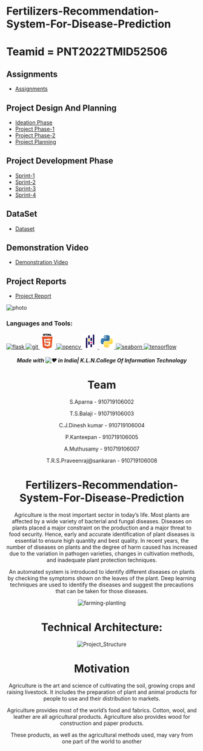 
<h1>Fertilizers-Recommendation-System-For-Disease-Prediction</h1>

<h1>Teamid = PNT2022TMID52506</h1>


## Assignments
* <a href="https://github.com/IBM-EPBL/IBM-Project-16875-1667201033/tree/main/Assignments" target="_blank">Assignments</a>

## Project Design And Planning

* <a href="https://github.com/IBM-EPBL/IBM-Project-16875-1667201033/tree/main/Project%20Design%20And%20Planning/Ideation%20Phase/" target="_blank">Ideation Phase</a>
* <a href="https://github.com/IBM-EPBL/IBM-Project-16875-1667201033/tree/main/Project%20Design%20And%20Planning/Project%20Phase%20-%201" target="_blank">Project Phase-1</a>
* <a href="https://github.com/IBM-EPBL/IBM-Project-16875-1667201033/tree/main/Project%20Design%20And%20Planning/Project%20Phase%20-%202" target="_blank">Project Phase-2</a>
* <a href="https://github.com/IBM-EPBL/IBM-Project-16875-1667201033/tree/main/Project%20Design%20And%20Planning/Project%20Planning" target="_blank">Project Planning</a>

## Project Development Phase

* <a href="https://github.com/IBM-EPBL/IBM-Project-16875-1667201033/tree/main/Project%20Development%20Phase/Sprint%201" target="_blank">Sprint-1</a>
* <a href="https://github.com/IBM-EPBL/IBM-Project-16875-1667201033/tree/main/Project%20Development%20Phase/Sprint%202" target="_blank">Sprint-2</a>
* <a href="https://github.com/IBM-EPBL/IBM-Project-16875-1667201033/tree/main/Project%20Development%20Phase/Sprint%203" target="_blank">Sprint-3</a>
* <a href="https://github.com/IBM-EPBL/IBM-Project-16875-1667201033/tree/main/Project%20Development%20Phase/Sprint%204" target="_blank">Sprint-4</a>

## DataSet
* <a href="https://drive.google.com/drive/folders/1u5ePHYkmRcF1q29SQcU9xDjbB_jJxqot?usp=share_link" target="_blank">Dataset</a>

## Demonstration Video
 * <a href="https://drive.google.com/file/d/1MP2nOctJ8VVgRx1_ZFuWcSjs2UUD1706/view?usp=drivesdk" target="_blank">Demonstration Video</a>
 
 ## Project Reports
 
 * <a href="https://github.com/IBM-EPBL/IBM-Project-16875-1667201033/tree/main/Final%20Deliverables/Project_Report" target="_blank">Project Report</a>
 

 ![photo](https://user-images.githubusercontent.com/108724696/192107315-d80cfa7c-921a-4f17-a67b-0cd110afd123.jpg)
 





<h3 align="left">Languages and Tools:</h3>
<p align="left"> <a href="https://flask.palletsprojects.com/" target="_blank" rel="noreferrer"> <img src="https://www.vectorlogo.zone/logos/pocoo_flask/pocoo_flask-icon.svg" alt="flask" width="40" height="40"/> </a> <a href="https://git-scm.com/" target="_blank" rel="noreferrer"> <img src="https://www.vectorlogo.zone/logos/git-scm/git-scm-icon.svg" alt="git" width="40" height="40"/> </a> <a href="https://www.w3.org/html/" target="_blank" rel="noreferrer"> <img src="https://raw.githubusercontent.com/devicons/devicon/master/icons/html5/html5-original-wordmark.svg" alt="html5" width="40" height="40"/> </a> <a href="https://opencv.org/" target="_blank" rel="noreferrer"> <img src="https://www.vectorlogo.zone/logos/opencv/opencv-icon.svg" alt="opencv" width="40" height="40"/> </a> <a href="https://pandas.pydata.org/" target="_blank" rel="noreferrer"> <img src="https://raw.githubusercontent.com/devicons/devicon/2ae2a900d2f041da66e950e4d48052658d850630/icons/pandas/pandas-original.svg" alt="pandas" width="40" height="40"/> </a> <a href="https://www.python.org" target="_blank" rel="noreferrer"> <img src="https://raw.githubusercontent.com/devicons/devicon/master/icons/python/python-original.svg" alt="python" width="40" height="40"/> </a> <a href="https://seaborn.pydata.org/" target="_blank" rel="noreferrer"> <img src="https://seaborn.pydata.org/_images/logo-mark-lightbg.svg" alt="seaborn" width="40" height="40"/> </a> <a href="https://www.tensorflow.org" target="_blank" rel="noreferrer"> <img src="https://www.vectorlogo.zone/logos/tensorflow/tensorflow-icon.svg" alt="tensorflow" width="40" height="40"/> </a> </p>


<div align="center">
 <h5> Made with <picture>
  <source srcset="https://fonts.gstatic.com/s/e/notoemoji/latest/2764_fe0f/512.webp" type="image/webp">
  <img src="https://fonts.gstatic.com/s/e/notoemoji/latest/2764_fe0f/512.gif" alt="❤" width="12" height="12">
</picture>in India| K.L.N.College Of Information Technology</h5>

# Team 


S.Aparna - 910719106002

T.S.Balaji - 910719106003

C.J.Dinesh kumar - 910719106004

P.Kanteepan - 910719106005

A.Muthusamy - 910719106007

T.R.S.Praveenraj@sankaran - 910719106008


# Fertilizers-Recommendation-System-For-Disease-Prediction

Agriculture is the most important sector in today’s life. Most plants are affected by a wide variety of bacterial and fungal diseases. Diseases on plants placed a major constraint on the production and a major threat to food security. Hence, early and accurate identification of plant diseases is essential to ensure high quantity and best quality. In recent years, the number of diseases on plants and the degree of harm caused has increased due to the variation in pathogen varieties, changes in cultivation methods, and inadequate plant protection techniques.

An automated system is introduced to identify different diseases on plants by checking the symptoms shown on the leaves of the plant. Deep learning techniques are used to identify the diseases and suggest the precautions that can be taken for those diseases. 

![farming-planting](https://user-images.githubusercontent.com/108724696/192108195-25271bd6-5763-42da-94b1-c77a360fa72b.gif)

# Technical Architecture:
![Project_Structure](https://user-images.githubusercontent.com/108724696/192319286-8ecce955-e395-4578-81b9-f2029fd123cc.png)
# Motivation
Agriculture is the art and science of cultivating the soil, growing crops and raising livestock. It includes the preparation of plant and animal products for people to use and their distribution to markets.

Agriculture provides most of the world’s food and fabrics. Cotton, wool, and leather are all agricultural products. Agriculture also provides wood for construction and paper products.

These products, as well as the agricultural methods used, may vary from one part of the world to another


